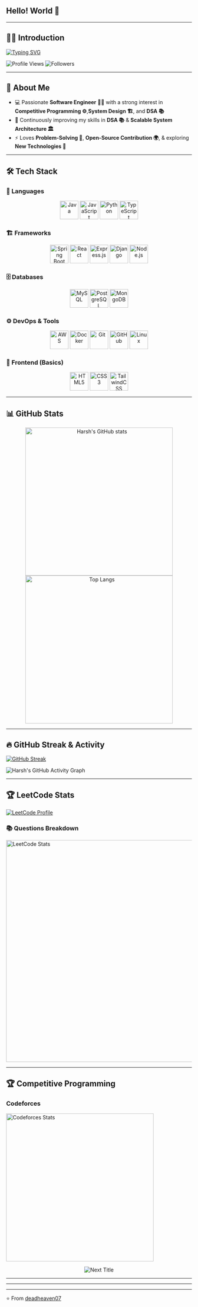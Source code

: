 ## Hello! World  👋

<!--
**deadheaven07/deadheaven07** is a ✨ _special_ ✨ repository because its `README.md` (this file) appears on your GitHub profile.

Here are some ideas to get you started:

- 🔭 I’m currently working on ...
- 🌱 I’m currently learning ...
- 👯 I’m looking to collaborate on ...
- 🤔 I’m looking for help with ...
- 💬 Ask me about ...
- 📫 How to reach me: ...
- 😄 Pronouns: ...
- ⚡ Fun fact: ...
-->

---

## 👨‍💻 Introduction  

[![Typing SVG](https://readme-typing-svg.herokuapp.com?font=Fira+Code&duration=3000&pause=1000&color=00F707&width=600&lines=Hi%2C+I'm+Harsh+Raghuwanshi+👋;Software+Developer+%7C+Java%2C%20Javascript;Passionate+about+DSA+and+System%20Design)](https://git.io/typing-svg)


![Profile Views](https://komarev.com/ghpvc/?username=deadheaven07&color=blue&style=flat)
![Followers](https://img.shields.io/github/followers/deadheaven07?style=social)

---

## 🚀 About Me  

- 💻 Passionate **Software Engineer** 🧑‍💻 with a strong interest in **Competitive Programming ⚙️**,**System Design 🏗️**, and **DSA 📚**  
- 🌱 Continuously improving my skills in **DSA 📚** & **Scalable System Architecture 🏛️**  
- ⚡ Loves **Problem-Solving 🧩**, **Open-Source Contribution 🌍**, & exploring **New Technologies 🔬**

---

## 🛠️ Tech Stack  

### 🚀 Languages  
<p align="center">
  <img src="https://skillicons.dev/icons?i=java" title="Java" width="50"/>
  <img src="https://skillicons.dev/icons?i=js" title="JavaScript" width="50"/>
  <img src="https://skillicons.dev/icons?i=python" title="Python" width="50"/>
  <img src="https://skillicons.dev/icons?i=ts" title="TypeScript" width="50"/>
 
</p>

### 🏗️ Frameworks  
<p align="center">
  <img src="https://skillicons.dev/icons?i=spring" title="Spring Boot" width="50"/>
  <img src="https://skillicons.dev/icons?i=react" title="React" width="50"/>
  <img src="https://skillicons.dev/icons?i=express" title="Express.js" width="50"/>
  <img src="https://skillicons.dev/icons?i=django" title="Django" width="50"/>
  <img src="https://skillicons.dev/icons?i=nodejs" title="Node.js" width="50"/>
</p>

### 🗄️ Databases  
<p align="center">
  <img src="https://skillicons.dev/icons?i=mysql" title="MySQL" width="50"/>
  <img src="https://skillicons.dev/icons?i=postgres" title="PostgreSQL" width="50"/>
  <img src="https://skillicons.dev/icons?i=mongodb" title="MongoDB" width="50"/>
</p>

### ⚙️ DevOps & Tools  
<p align="center">
  <img src="https://skillicons.dev/icons?i=aws" title="AWS" width="50"/>
  <img src="https://skillicons.dev/icons?i=docker" title="Docker" width="50"/>
  <img src="https://skillicons.dev/icons?i=git" title="Git" width="50"/>
  <img src="https://skillicons.dev/icons?i=github" title="GitHub" width="50"/>
  <img src="https://skillicons.dev/icons?i=linux" title="Linux" width="50"/>
</p>

### 🎨 Frontend (Basics)  
<p align="center">
  <img src="https://skillicons.dev/icons?i=html" title="HTML5" width="50"/>
  <img src="https://skillicons.dev/icons?i=css" title="CSS3" width="50"/>
  <img src="https://skillicons.dev/icons?i=tailwind" title="TailwindCSS" width="50"/>
</p>

---

## 📊 GitHub Stats  

<div align="center">
  <a href="https://github.com/deadheaven07" title="GitHub Profile">
    <img src="https://github-readme-stats.vercel.app/api?username=deadheaven07&show_icons=true&theme=tokyonight" alt="Harsh's GitHub stats" width="400" />
  </a>
  <a href="https://github.com/deadheaven07" title="Languages Breakdown">
    <img src="https://github-readme-stats.vercel.app/api/top-langs/?username=deadheaven07&layout=compact&theme=tokyonight" alt="Top Langs" width="400" />
  </a>
</div>

---

## 🔥 GitHub Streak & Activity  

[![GitHub Streak](https://streak-stats.demolab.com?user=deadheaven07&theme=tokyonight&hide_border=true)](https://git.io/streak-stats)  

![Harsh's GitHub Activity Graph](https://github-readme-activity-graph.vercel.app/graph?username=deadheaven07&theme=tokyo-night)

---

## 🏆 LeetCode Stats
[![LeetCode Profile](https://img.shields.io/badge/LeetCode-deadheaven007-orange?logo=leetcode&logoColor=white)](https://leetcode.com/u/deadheaven007/)
### 📚 Questions Breakdown
<a href="https://leetcode.com/u/deadheaven007/" title="View LeetCode Profile"> <img src="https://leetcard.jacoblin.cool/deadheaven007?theme=dark&ext=topic" alt="LeetCode Stats" width="600" style="transform: scale(1); transition: transform 0.3s;" onmouseover="this.style.transform='scale(1.05)'" onmouseout="this.style.transform='scale(1)'" /> </a>

---

## 🏆 Competitive Programming  

### Codeforces  
<a href="https://codeforces.com/profile/deadheaven_cp" title="View Codeforces Profile">
  <img src="https://codeforces-readme-stats.vercel.app/api/card?username=deadheaven_cp&theme=dark" alt="Codeforces Stats" width="400" />
</a>

<p align="center">
  <img src="https://img.shields.io/badge/Next%20Title-Candidate Master-blue?style=for-the-badge" alt="Next Title" />
</p>

---

<!--
## 🚀 Featured Projects  

[![Readme Card](https://github-readme-stats.vercel.app/api/pin/?username=deadheaven07&repo=Netflix-Clone&theme=tokyonight)](https://github.com/deadheaven07/Netflix-Clone)
[![Readme Card](https://github-readme-stats.vercel.app/api/pin/?username=deadheaven07&repo=E-Commerce-Platform&theme=tokyonight)](https://github.com/deadheaven07/E-Commerce-Platform)
-->

---

<!--
## 🔗 Connect with Me
[![LinkedIn](https://img.shields.io/badge/LinkedIn-blue?logo=linkedin&logoColor=white)](https://linkedin.com/in/YOUR-LINK)  
[![Portfolio](https://img.shields.io/badge/Portfolio-black?logo=github&logoColor=white)](https://YOUR-PORTFOLIO-LINK)  
[![LeetCode](https://img.shields.io/badge/LeetCode-orange?logo=leetcode&logoColor=white)](https://leetcode.com/YOUR-USERNAME)  
-->

---
⭐️ From [deadheaven07](https://github.com/deadheaven07)
